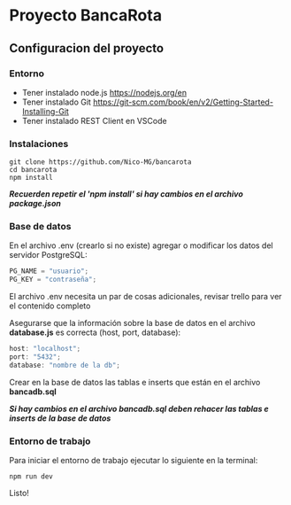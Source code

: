 # Proyecto BancaRota

## Configuracion del proyecto

### **Entorno**

-   Tener instalado node.js https://nodejs.org/en
-   Tener instalado Git https://git-scm.com/book/en/v2/Getting-Started-Installing-Git
-   Tener instalado REST Client en VSCode

### **Instalaciones**

```
git clone https://github.com/Nico-MG/bancarota
cd bancarota
npm install
```

**_Recuerden repetir el 'npm install' si hay cambios en el archivo package.json_**

### **Base de datos**

En el archivo .env (crearlo si no existe) agregar o modificar los datos del servidor PostgreSQL:

```js
PG_NAME = "usuario";
PG_KEY = "contraseña";
```

El archivo .env necesita un par de cosas adicionales, revisar trello para ver el contenido completo

Asegurarse que la información sobre la base de datos en el archivo **database.js** es correcta (host, port, database):

```js
host: "localhost";
port: "5432";
database: "nombre de la db";
```

Crear en la base de datos las tablas e inserts que están en el archivo **bancadb.sql**

**_Si hay cambios en el archivo bancadb.sql deben rehacer las tablas e inserts de la base de datos_**

### **Entorno de trabajo**

Para iniciar el entorno de trabajo ejecutar lo siguiente en la terminal:

```
npm run dev
```

Listo!
